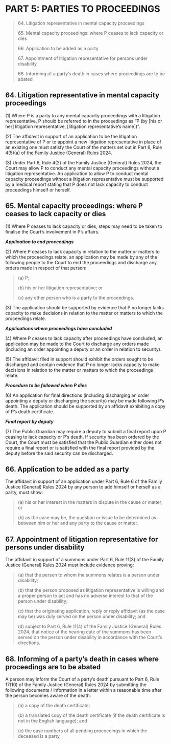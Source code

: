 # PART 5: PARTIES TO PROCEEDINGS

> 64\. Litigation representative in mental capacity proceedings
>
> 65\. Mental capacity proceedings: where P ceases to lack capacity or dies
>
> 66\. Application to be added as a party
>
> 67\. Appointment of litigation representative for persons under disability
>
> 68\. Informing of a party’s death in cases where proceedings are to be abated

## 64. Litigation representative in mental capacity proceedings

(1) Where P is a party to any mental capacity proceedings with a litigation representative, P should be referred to in the proceedings as “P (by \[his or her] litigation representative, \[litigation representative’s name])”.

(2) The affidavit in support of an application to be the litigation representative of P or to appoint a new litigation representative in place of an existing one must satisfy the Court of the matters set out in Part 6, Rule 4(5)(a) of the Family Justice (General) Rules 2024.

(3) Under Part 6, Rule 4(2) of the Family Justice (General) Rules 2024, the Court may allow P to conduct any mental capacity proceedings without a litigation representative. An application to allow P to conduct mental capacity proceedings without a litigation representative must be supported by a medical report stating that P does not lack capacity to conduct proceedings himself or herself.

## 65. Mental capacity proceedings: where P ceases to lack capacity or dies

(1) Where P ceases to lack capacity or dies, steps may need to be taken to finalise the Court’s involvement in P’s affairs.

_**Application to end proceedings**_

(2) Where P ceases to lack capacity in relation to the matter or matters to which the proceedings relate, an application may be made by any of the following people to the Court to end the proceedings and discharge any orders made in respect of that person:

> (a) P;
>
> (b) his or her litigation representative; or
>
> (c) any other person who is a party to the proceedings.

(3) The application should be supported by evidence that P no longer lacks capacity to make decisions in relation to the matter or matters to which the proceedings relate.

_**Applications where proceedings have concluded**_

(4) Where P ceases to lack capacity after proceedings have concluded, an application may be made to the Court to discharge any orders made (including an order appointing a deputy or an order in relation to security).

(5) The affidavit filed in support should exhibit the orders sought to be discharged and contain evidence that P no longer lacks capacity to make decisions in relation to the matter or matters to which the proceedings relate.

_**Procedure to be followed when P dies**_

(6) An application for final directions (including discharging an order appointing a deputy or discharging the security) may be made following P’s death. The application should be supported by an affidavit exhibiting a copy of P’s death certificate.

_**Final report by deputy**_

(7) The Public Guardian may require a deputy to submit a final report upon P ceasing to lack capacity or P’s death. If security has been ordered by the Court, the Court must be satisfied that the Public Guardian either does not require a final report or is satisfied with the final report provided by the deputy before the said security can be discharged.

## 66. Application to be added as a party

The affidavit in support of an application under Part 6, Rule 6 of the Family Justice (General) Rules 2024 by any person to add himself or herself as a party, must show:

> (a) his or her interest in the matters in dispute in the cause or matter; or
>
> (b) as the case may be, the question or issue to be determined as between him or her and any party to the cause or matter.

## 67. Appointment of litigation representative for persons under disability

The affidavit in support of a summons under Part 6, Rule 11(3) of the Family Justice (General) Rules 2024 must include evidence proving:

> (a) that the person to whom the summons relates is a person under disability;
>
> (b) that the person proposed as litigation representative is willing and a proper person to act and has no adverse interest to that of the person under disability;
>
> (c) that the originating application, reply or reply affidavit (as the case may be) was duly served on the person under disability; and
>
> (d) subject to Part 6, Rule 11(4) of the Family Justice (General) Rules 2024, that notice of the hearing date of the summons has been served on the person under disability in accordance with the Court’s directions.

## 68. Informing of a party’s death in cases where proceedings are to be abated

A person may inform the Court of a party’s death pursuant to Part 6, Rule 17(10) of the Family Justice (General) Rules 2024 by submitting the following documents / information in a letter within a reasonable time after the person becomes aware of the death:

> (a) a copy of the death certificate;
>
> (b) a translated copy of the death certificate (if the death certificate is not in the English language); and
>
> (c) the case numbers of all pending proceedings in which the deceased is a party

